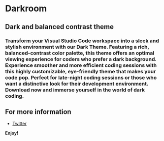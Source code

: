# Darkroom

## Dark and balanced contrast theme

### Transform your Visual Studio Code workspace into a sleek and stylish environment with our Dark Theme. Featuring a rich, balanced-contrast color palette, this theme offers an optimal viewing experience for coders who prefer a dark background. Experience smoother and more efficient coding sessions with this highly customizable, eye-friendly theme that makes your code pop. Perfect for late-night coding sessions or those who want a distinctive look for their development environment. Download now and immerse yourself in the world of dark coding.

## For more information

- [Twitter](http://twitter.com/lokeshkavisth)

**Enjoy!**
